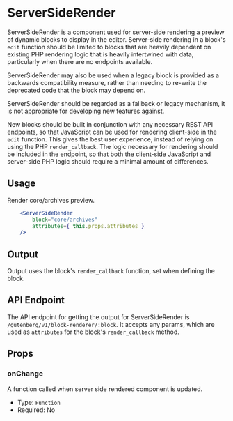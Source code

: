 ServerSideRender
=======

ServerSideRender is a component used for server-side rendering a preview of dynamic blocks to display in the editor. Server-side rendering in a block's `edit` function should be limited to blocks that are heavily dependent on existing PHP rendering logic that is heavily intertwined with data, particularly when there are no endpoints available.

ServerSideRender may also be used when a legacy block is provided as a backwards compatibility measure, rather than needing to re-write the deprecated code that the block may depend on.

ServerSideRender should be regarded as a fallback or legacy mechanism, it is not appropriate for developing new features against.

New blocks should be built in conjunction with any necessary REST API endpoints, so that JavaScript can be used for rendering client-side in the `edit` function. This gives the best user experience, instead of relying on using the PHP `render_callback`. The logic necessary for rendering should be included in the endpoint, so that both the client-side JavaScript and server-side PHP logic should require a minimal amount of differences.

## Usage

Render core/archives preview.

```jsx
	<ServerSideRender
		block="core/archives"
		attributes={ this.props.attributes }
	/>
```

## Output

Output uses the block's `render_callback` function, set when defining the block.

## API Endpoint

The API endpoint for getting the output for ServerSideRender is `/gutenberg/v1/block-renderer/:block`. It accepts any params, which are used as `attributes` for the block's `render_callback` method.

## Props

### onChange

A function called when server side rendered component is updated.

- Type: `Function`
- Required: No
